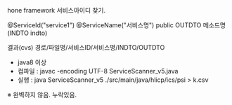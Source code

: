 hone framework 서비스아이디 찾기.

@ServiceId("service1")
@ServiceName("서비스명")
public OUTDTO 메소드명(INDTO indto)

결과(cvs)
경로/파일명/서비스ID/서비스명/INDTO/OUTDTO

 * java8 이상
 * 컴파일 : javac -encoding UTF-8 ServiceScanner_v5.java
 * 실행 : java ServiceScanner_v5 ./src/main/java/hlicp/ics/psi > k.csv

※ 완벽하지 않음. 누락있음.
